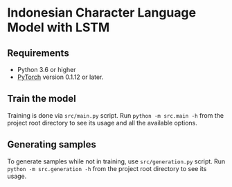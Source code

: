 # Indonesian Character Language Model with LSTM

## Requirements

- Python 3.6 or higher
- [PyTorch](http://pytorch.org/) version 0.1.12 or later.

## Train the model

Training is done via `src/main.py` script. Run `python -m src.main -h` from the project root directory to see its usage and all the available options.

## Generating samples

To generate samples while not in training, use `src/generation.py` script. Run `python -m src.generation -h` from the project root directory to see its usage.
